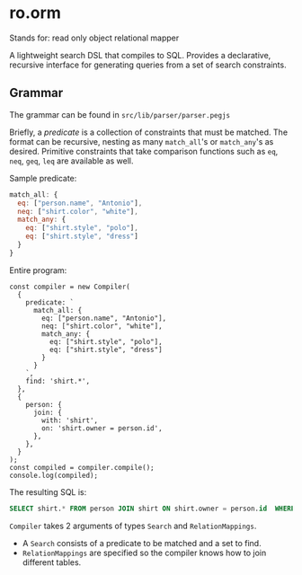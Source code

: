 # ro.orm

Stands for: read only object relational mapper

A lightweight search DSL that compiles to SQL. Provides a declarative, recursive interface for generating queries from a set of search constraints.

## Grammar

The grammar can be found in `src/lib/parser/parser.pegjs`

Briefly, a _predicate_ is a collection of constraints that must be matched.
The format can be recursive, nesting as many `match_all`'s or `match_any`'s as desired. Primitive constraints that take comparison functions such as `eq`, `neq`, `geq`, `leq` are available as well.

Sample predicate:

```js
match_all: {
  eq: ["person.name", "Antonio"],
  neq: ["shirt.color", "white"],
  match_any: {
    eq: ["shirt.style", "polo"],
    eq: ["shirt.style", "dress"]
  }
}
```

Entire program:

```tsx
const compiler = new Compiler(
  {
    predicate: `
      match_all: {
        eq: ["person.name", "Antonio"],
        neq: ["shirt.color", "white"],
        match_any: {
          eq: ["shirt.style", "polo"],
          eq: ["shirt.style", "dress"]
        }
      }
    `,
    find: 'shirt.*',
  },
  {
    person: {
      join: {
        with: 'shirt',
        on: 'shirt.owner = person.id',
      },
    },
  }
);
const compiled = compiler.compile();
console.log(compiled);
```

The resulting SQL is:

```sql
SELECT shirt.* FROM person JOIN shirt ON shirt.owner = person.id  WHERE (person.name = 'Antonio' AND shirt.color <> 'white' AND (shirt.style = 'polo' OR shirt.style = 'dress'))
```

`Compiler` takes 2 arguments of types `Search` and `RelationMappings`.

- A `Search` consists of a predicate to be matched and a set to find.
- `RelationMappings` are specified so the compiler knows how to join different tables.
